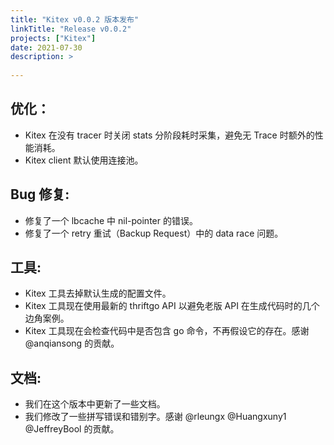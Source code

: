 ```yaml
---
title: "Kitex v0.0.2 版本发布"
linkTitle: "Release v0.0.2"
projects: ["Kitex"]
date: 2021-07-30
description: >
  
---
```


## 优化：

- Kitex 在没有 tracer 时关闭 stats 分阶段耗时采集，避免无 Trace 时额外的性能消耗。
- Kitex client 默认使用连接池。

## Bug 修复:

- 修复了一个 lbcache 中 nil-pointer 的错误。
- 修复了一个 retry 重试（Backup Request）中的 data race 问题。


## 工具:

- Kitex 工具去掉默认生成的配置文件。
- Kitex 工具现在使用最新的 thriftgo API 以避免老版 API 在生成代码时的几个边角案例。
- Kitex 工具现在会检查代码中是否包含 go 命令，不再假设它的存在。感谢 @anqiansong 的贡献。

## 文档:

- 我们在这个版本中更新了一些文档。
- 我们修改了一些拼写错误和错别字。感谢 @rleungx @Huangxuny1 @JeffreyBool 的贡献。
